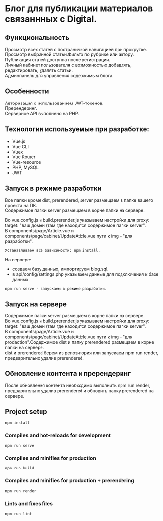 # Блог для публикации материалов связаннных с Digital.

## Функциональность
Просмотр всех статей с постраничной навигацией при прокрутке.  
Просмотр выбранной статьи.Фильтр по рубрике или автору.  
Публикация статей доступна после регистрации.  
Личный кабинет пользователя с возможностью добавлять, редактировать, удалять статьи.  
Админпанель для управления содержимым блога.

## Особенности
Авторизация с использованием JWT-токенов.  
Пререндеринг.  
Серверное API выполнено на PHP.

## Технологии используемые при разработке:
- Vue.js
- Vue CLI
- Vuex
- Vue Router
- Vue-resource
- PHP, MySQL
- JWT

## Запуск в режиме разработки
Все папки кроме dist, prerendered, server размещаем в папке вашего проекта на ПК.  
Содержимое папки server размещаем в корне папки на сервере.  

Во vue.config.js и build.prerender.js указываем настройки для proxy: target: "ваш домен (там где находится содержимое папки server".  
В components/page/Article.vue и components/page/cabinet/UpdateAticle.vue пути к img - "для разработки".
```  
Устанавливаем все зависимости: npm install.
```  

На сервере:
- создаем базу данных, импортируем blog.sql.
- в api/config/settings.php указываем данные для подключения к базе данных.

````
npm run serve - запускаем в режиме разработки.
````

## Запуск на сервере 
Содержимое папки server размещаем в корне папки на сервере.  
Во vue.config.js и build.prerender.js указываем настройки для proxy: target: "ваш домен (там где находится содержимое папки server".  
В components/page/Article.vue и components/page/cabinet/UpdateAticle.vue пути к img - "для prodaction".Содержимое dist и папку prerendered размещаем в корне папки на сервере.  
dist и prerendered берем из репозитория или запускаем npm run render, предварительно удалив prerendered.

## Обновление контента и пререндеринг
После обновления контента необходимо выполнить npm run render, предварительно удалив prerendered и обновить папку prerendered на сервере.

## Project setup
```
npm install
```

### Compiles and hot-reloads for development
```
npm run serve
```

### Compiles and minifies for production
```
npm run build
```
### Compiles and minifies for production + prerendering
```
npm run render
```

### Lints and fixes files
```
npm run lint
``` 